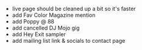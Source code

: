 - live page should be cleaned up a bit so it's faster
- add Fav Color Magazine mention
- add Poppy @ 88
- add cancelled DJ Mojo gig
- add Hey Exit sampler
- add mailing list link & socials to contact page